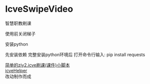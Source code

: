 # IcveSwipeVideo
智慧职教刷课

使用前关闭梯子

安装python

先安装依赖 完整安装python环境后 
打开命令行输入: pip install requests

[简单的zjy2.icve刷课(课件)小脚本](https://github.com/Cyenoch/zjy2.icve)  
[icveHelper](https://github.com/xinyunaha/icveHelper)  
改动制作而成
